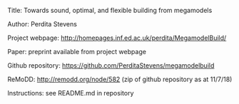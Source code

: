 Title: Towards sound, optimal, and flexible building from megamodels

Author: Perdita Stevens

Project webpage: http://homepages.inf.ed.ac.uk/perdita/MegamodelBuild/

Paper: preprint available from project webpage

Github repository: https://github.com/PerditaStevens/megamodelbuild

ReMoDD: http://remodd.org/node/582 (zip of github repository as at 11/7/18)

Instructions: see README.md in repository

